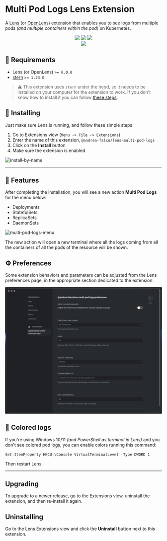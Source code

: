 # Multi Pod Logs Lens Extension
A [Lens](https://k8slens.dev) (or [OpenLens](https://github.com/lensapp/lens)) extension that enables you to see logs from multiple pods *(and multiple containers within the pod)* on Kubernetes.

<p align="center">
 <img src="https://img.shields.io/github/license/andrea-falco/lens-multi-pod-logs" /> <img src="https://img.shields.io/npm/dw/%40andrea-falco%2Flens-multi-pod-logs" /> <img src="https://img.shields.io/npm/dt/%40andrea-falco%2Flens-multi-pod-logs" />
 <br>
 <a href="https://ko-fi.com/A0A8J3CMJ"><img src="https://ko-fi.com/img/githubbutton_sm.svg" /></a>
</p>

## 🚧 Requirements
- Lens (or OpenLens) `>= 6.0.0`
- [stern](https://github.com/stern/stern/releases) `>= 1.23.0`
> ⚠️ This extension uses `stern` under the hood, so it needs to be installed on your computer for the extension to work.
> If you don't know how to install it you can follow [these steps](STERN.md).

## 🧰 Installing
Just make sure Lens is running, and follow these simple steps:

 1. Go to Extensions view (`Menu -> File -> Extensions`)
 2. Enter the name of this extension, `@andrea-falco/lens-multi-pod-logs`
 3. Click on the **Install** button
 4. Make sure the extension is enabled

![install-by-name](img/install.png)

---

## 🚀 Features
After completing the installation, you will see a new action **Multi Pod Logs** for the menu below:
- Deployments
- StatefulSets
- ReplicaSets
- DaemonSets

![multi-pod-logs-menu](img/deployment-menu.png)

The new action will open a new terminal where all the logs coming from all the containers of all the pods of the resource will be shown.

## ⚙️ Preferences
Some extension behaviors and parameters can be adjusted from the Lens preferences page, in the appropriate section dedicated to the extension:

![preferences](img/preferences.png)

## 🎨 Colored logs
If you're using Windows 10/11 *(and PowerShell as terminal in Lens)* and you don't see colored pod logs, you can enable colors running this command:

```
Set-ItemProperty HKCU:\Console VirtualTerminalLevel -Type DWORD 1
```

Then restart Lens.

---

## Upgrading
To upgrade to a newer release, go to the Extensions view, uninstall the extension, and then re-install it again.

## Uninstalling
Go to the Lens Extensions view and click the **Uninstall** button next to this extension.
